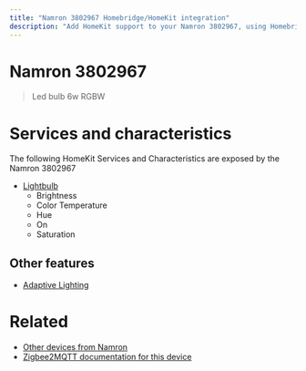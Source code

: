 ```yaml
---
title: "Namron 3802967 Homebridge/HomeKit integration"
description: "Add HomeKit support to your Namron 3802967, using Homebridge, Zigbee2MQTT and homebridge-z2m."
---
```

<!---
This file has been GENERATED using src/docgen/docgen.ts
DO NOT EDIT THIS FILE MANUALLY!
-->
# Namron 3802967
> Led bulb 6w RGBW


# Services and characteristics
The following HomeKit Services and Characteristics are exposed by
the Namron 3802967

* [Lightbulb](../../light.md)
  * Brightness
  * Color Temperature
  * Hue
  * On
  * Saturation

## Other features
* [Adaptive Lighting](../../light.md)

# Related
* [Other devices from Namron](../index.md#namron)
* [Zigbee2MQTT documentation for this device](https://www.zigbee2mqtt.io/devices/3802967.html)